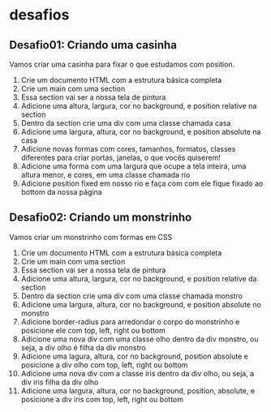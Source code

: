 # desafios

## Desafio01: Criando uma casinha

Vamos criar uma casinha para fixar o que estudamos com position.

1. Crie um documento HTML com a estrutura básica completa
2. Crie um main com uma section
3. Essa section vai ser a nossa tela de pintura
4. Adicione uma altura, largura, cor no background, e position relative na section
5. Dentro da section crie uma div com uma classe chamada casa
6. Adicione uma largura, altura, cor no background, e position absolute na casa
7. Adicione novas formas com cores, tamanhos, formatos, classes diferentes para criar portas, janelas, o que vocês quiserem!
8. Adicione uma forma com uma largura que ocupe a tela inteira, uma altura menor, e cores, em uma classe chamada rio
9. Adicione position fixed em nosso rio e faça com com ele fique fixado ao bottom da nossa página

## Desafio02: Criando um monstrinho

Vamos criar um monstrinho com formas em CSS

1. Crie um documento HTML com a estrutura básica completa
2. Crie um main com uma section
3. Essa section vai ser a nossa tela de pintura
4. Adicione uma altura, largura, cor no background, e position relative da section
5. Dentro da section crie uma div com uma classe chamada monstro
6. Adicione uma largura, altura, cor no background, e position absolute no monstro
7. Adicione border-radius para arredondar o corpo do monstrinho e posicione ele com top, left, right ou bottom
8. Adicione uma nova div com uma classe olho dentro da div monstro, ou seja, a div olho é filha da div monstro
9. Adicione uma lagura, altura, cor no background, position absolute e posicione a div olho com top, left, right ou bottom
10. Adicione uma nova div com a classe iris dentro da div olho, ou seja, a div iris  filha da div olho
11. Adicione uma largura, altura, cor no background, position, absolute, e posicione a div iris com top, left, right ou bottom

